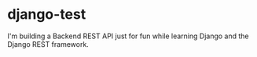 # django-test
I'm building a Backend REST API just for fun while learning Django and the Django REST framework.
